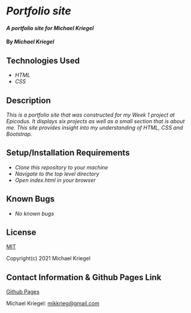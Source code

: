 # _Portfolio site_

#### _A portfolio site for Michael Kriegel_

#### By _**Michael Kriegel**_

## Technologies Used

* _HTML_
* _CSS_

## Description

_This is a portfolio site that was constructed for my Week 1 project at Epicodus. It displays six projects as well as a small section that is about me. This site provides insight into my understanding of HTML, CSS and Bootstrap._

## Setup/Installation Requirements

* _Clone this repository to your machine_
* _Navigate to the top level directory_
* _Open index.html in your browser_

## Known Bugs

* _No known bugs_

## License

[MIT](https://opensource.org/licenses/MIT)

Copyright(c) 2021 Michael Kriegel

## Contact Information & Github Pages Link

[Github Pages](https://mikkrieg.github.io/portfolio/)

Michael Kriegel: mikkrieg@gmail.com
